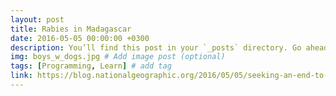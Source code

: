 ```yaml
---
layout: post
title: Rabies in Madagascar
date: 2016-05-05 00:00:00 +0300
description: You’ll find this post in your `_posts` directory. Go ahead and edit it and re-build the site to see your changes. # Add post description (optional)
img: boys_w_dogs.jpg # Add image post (optional)
tags: [Programming, Learn] # add tag
link: https://blog.nationalgeographic.org/2016/05/05/seeking-an-end-to-the-terror-of-rabies-in-madagascar/
---
```

